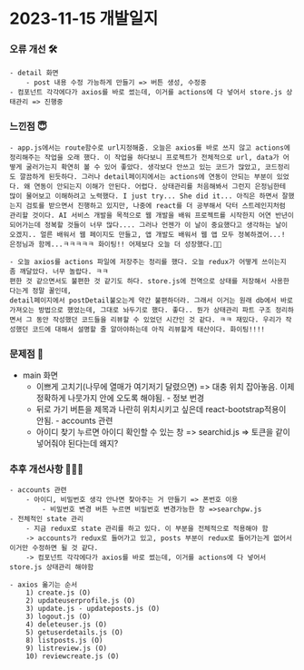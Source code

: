 # 2023-11-15 개발일지

### 오류 개선 🛠️
    - detail 화면
        - post 내용 수정 가능하게 만들기 => 버튼 생성, 수정중
    - 컴포넌트 각각에다가 axios를 바로 썼는데, 이거를 actions에 다 넣어서 store.js 상태관리 => 진행중
### 느낀점 😇
    - app.js에서는 route함수로 url지정해줌. 오늘은 axios를 바로 쓰지 않고 actions에 정리해주는 작업을 오래 했다. 이 작업을 하다보니 프로젝트가 전체적으로 url, data가 어떻게 굴러가는지 확연히 볼 수 있어 좋았다. 생각보다 안쓰고 있는 코드가 많았고, 코드정리도 깔끔하게 된듯하다. 그러나 detail페이지에서는 actions에 연동이 안되는 부분이 있었다. 왜 연동이 안되는지 이해가 안된다. 어렵다. 상태관리를 처음해봐서 그런지 은정님한테 많이 물어보고 이해하려고 노력했다. I just try... She did it... 아직은 하면서 잘했는지 검토를 받으면서 진행하고 있지만, 나중에 react를 더 공부해서 닥터 스트레인지처럼 관리할 것이다. AI 서비스 개발을 목적으로 웹 개발을 배워 프로젝트를 시작한지 어연 반년이 되어가는데 정복할 것들이 너무 많다.... 그러나 언젠가 이 날이 중요했다고 생각하는 날이 오겠지.. 얼른 배워서 웹 페이지도 만들고, 앱 개발도 배워서 웹 앱 모두 정복하겠어...! 은정님과 함께...ㅋㅋㅋㅋㅋ 화이팅!! 어제보다 오늘 더 성장했다.🌱🌱

    - 오늘 axios를 actions 파일에 저장주는 정리를 했다. 오늘 redux가 어떻게 쓰이는지 좀 깨달았다. 너무 놀랍다. ㅋㅋ
    편한 것 같으면서도 불편한 것 같기도 하다. store.js에 전역으로 상태를 저장해서 사용한다는게 정말 꿀인데,
    detail페이지에서 postDetail불오는게 약간 불편하더라. 그래서 이거는 원래 db에서 바로 가져오는 방법으로 했었는데, 그대로 놔두기로 했다. 좋다.. 뭔가 상태관리 파트 구조 정리하면서 그 동안 작성했던 코드들을 리뷰할 수 있었던 시간인 것 같다. ㅋㅋ 재밌다. 우리가 작성했던 코드에 대해서 설명할 줄 알아야하는데 아직 리뷰할게 태산이다. 화이팅!!!! 
      
### 문제점 👿
   - main 화면
        - 이쁘게 고치기(나무에 열매가 여기저기 달렸으면) => 대충 위치 잡아놓음. 이제 정확하게 나뭇가지 안에 오도록 해야됨.
    - 정보 번경 
        - 뒤로 가기 버튼을 제목과 나란히 위치시키고 싶은데 react-bootstrap적용이 안됨.
    - accounts 관련
        - 아이디 찾기 누르면 아이디 확인할 수 있는 창 => searchid.js => 토큰을 같이 넣어줘야 된다는데 왜지? 

### 추후 개선사항 🧗🏻‍♀️      
    - accounts 관련
        - 아이디, 비밀번호 생각 안나면 찾아주는 거 만들기 => 폰번호 이용
            - 비밀번호 변경 버튼 누르면 비밀번호 변경가능한 창 =>searchpw.js
    - 전체적인 state 관리
        - 지금 redux로 state 관리를 하고 있다. 이 부분을 전체적으로 적용해야 함
        -> accounts가 redux로 들어가고 있고, posts 부분이 redux로 들어가는게 없어서 이거만 수정하면 될 것 같다. 
        -> 컴포넌트 각각에다가 axios를 바로 썼는데, 이거를 actions에 다 넣어서 store.js 상태관리 해야함

    - axios 옮기는 순서
        1) create.js (O)
        2) updateuserprofile.js (O)
        3) update.js - updateposts.js (O)
        3) logout.js (O)
        4) deleteuser.js (O)
        5) getuserdetails.js (O)
        8) listposts.js (O)
        9) listreview.js (O)
        10) reviewcreate.js (O)



